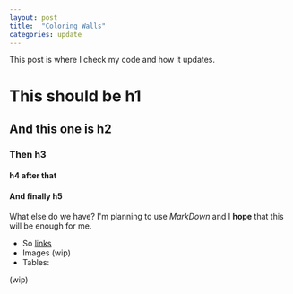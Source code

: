 ```yaml
---
layout: post
title:  "Coloring Walls"
categories: update
---
```


This post is where I check my code and how it updates.

# This should be h1
## And this one is h2
### Then h3
#### h4 after that
#### And finally h5

What else do we have? I'm planning to use *MarkDown* and I **hope** that this will be enough for me.

- So [links](http://google.com)
- Images (wip)
- Tables:

(wip)
